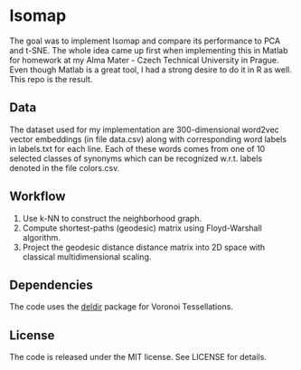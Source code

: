 # Isomap

The goal was to implement Isomap and compare its performance to PCA and t-SNE. The whole idea came up first when implementing this in Matlab for homework at my Alma Mater - Czech Technical University in Prague. Even though Matlab is a great tool, I had a strong desire to do it in R as well. This repo is the result.

## Data

The dataset used for my implementation are 300-dimensional word2vec vector embeddings (in file data.csv) along with corresponding word labels in labels.txt for each line. Each of these words comes from one of 10 selected classes of synonyms which can be recognized w.r.t. labels denoted in the file colors.csv.

## Workflow

1. Use k-NN to construct the neighborhood graph.
2. Compute shortest-paths (geodesic) matrix using Floyd-Warshall algorithm.
3. Project the geodesic distance distance matrix into 2D space with classical multidimensional scaling.

## Dependencies

The code uses the [deldir] package for Voronoi Tessellations.

## License

The code is released under the MIT license. See LICENSE for details.

[deldir]: https://cran.r-project.org/web/packages/deldir/index.html